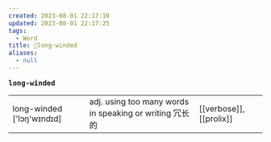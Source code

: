 ```yaml
---
created: 2023-08-01 22:17:10
updated: 2023-08-01 22:17:25
tags:
  - Word
title: 📖long-winded
aliases:
  - null
---
```


<pre><strong>long-winded</strong></pre>
|   |   |   |
|---|---|---|
|long-winded ['lɔŋ'wɪndɪd]|adj. using too many words in speaking or writing 冗⻓的|[[verbose]], [[prolix]]|